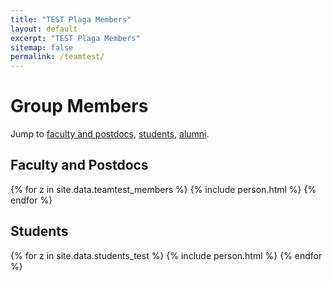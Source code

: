 ```yaml
---
title: "TEST Plaga Members"
layout: default
excerpt: "TEST Plaga Members"
sitemap: false
permalink: /teamtest/
---
```

# Group Members


Jump to [faculty and postdocs](#faculty-and-postdocs), [students](#students), [alumni](#alumni).

## Faculty and Postdocs

{% for z in site.data.teamtest_members %} {% include person.html %} {% endfor %}

## Students

{% for z in site.data.students_test %} {% include person.html %} {% endfor %}
